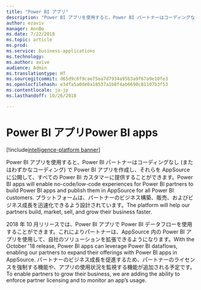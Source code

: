 ```yaml
---
title: "Power BI アプリ"
description: "Power BI アプリを使用すると、Power BI パートナーはコーディングなし (またはわずかなコーディング) で Power BI アプリを作成し、それらを AppSource に公開して、すべての Power BI カスタマーに提供することができます"
author: ezaviv
manager: AnnBe
ms.date: 7/22/2018
ms.topic: article
ms.prod: 
ms.service: business-applications
ms.technology: 
ms.author: avive
audience: Admin
ms.translationtype: HT
ms.sourcegitcommit: d65d9c6f9cae75ea7d7934a95b3a9f67a9e10fe3
ms.openlocfilehash: e34fa5a0de0a18537a1b8f4ab6698c81107b3f53
ms.contentlocale: ja-jp
ms.lasthandoff: 10/26/2018

---
```


# <a name="power-bi-apps"></a><span data-ttu-id="0fde5-103">Power BI アプリ</span><span class="sxs-lookup"><span data-stu-id="0fde5-103">Power BI apps</span></span>

[!include[intelligence-platform banner](../../includes/intelligence-platform.md)]



<span data-ttu-id="0fde5-104">Power BI アプリを使用すると、Power BI パートナーはコーディングなし (またはわずかなコーディング) で Power BI アプリを作成し、それらを AppSource に公開して、すべての Power BI カスタマーに提供することができます。</span><span class="sxs-lookup"><span data-stu-id="0fde5-104">Power BI apps will enable no-code/low-code experiences for Power BI partners to build Power BI apps and publish them in AppSource for all Power BI customers.</span></span> <span data-ttu-id="0fde5-105">プラットフォームは、パートナーのビジネス構築、販売、およびビジネス成長を迅速化できるよう設計されています。</span><span class="sxs-lookup"><span data-stu-id="0fde5-105">The platform will help our partners build, market, sell, and grow their business faster.</span></span>

<span data-ttu-id="0fde5-106">2018 年 10 月リリースでは、Power BI アプリで Power BI データフローを使用することができます。これによりパートナーは、AppSource 内の Power BI アプリを使用して、自社のソリューションを拡張できるようになります。</span><span class="sxs-lookup"><span data-stu-id="0fde5-106">With the October '18 release, Power BI apps can leverage Power BI dataflows, enabling our partners to expand their offerings with Power BI apps in AppSource.</span></span> <span data-ttu-id="0fde5-107">パートナーのビジネス成長を促進するため、パートナーのライセンスを強制する機能や、アプリの使用状況を監視する機能が追加される予定です。</span><span class="sxs-lookup"><span data-stu-id="0fde5-107">To enable partners to grow their business, we are adding the ability to enforce partner licensing and to monitor an app’s usage.</span></span>

